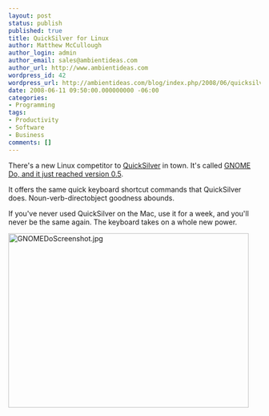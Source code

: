 ```yaml
---
layout: post
status: publish
published: true
title: QuickSilver for Linux
author: Matthew McCullough
author_login: admin
author_email: sales@ambientideas.com
author_url: http://www.ambientideas.com
wordpress_id: 42
wordpress_url: http://ambientideas.com/blog/index.php/2008/06/quicksilver-for-linux/
date: 2008-06-11 09:50:00.000000000 -06:00
categories:
- Programming
tags:
- Productivity
- Software
- Business
comments: []
---
```

<p>There's a new Linux competitor to <a href="http://www.blacktree.com/" target="_blank">QuickSilver</a> in town. It's called <a href="http://blog.davebsd.com/2008/06/09/gnome-do-05/" target="_blank">GNOME Do, and it just reached version 0.5</a>.</p>
<p>It offers the same quick keyboard shortcut commands that QuickSilver does. Noun-verb-directobject goodness abounds.</p>
<p>If you've never used QuickSilver on the Mac, use it for a week, and you'll never be the same again. The keyboard takes on a whole new power.</p>
<p><img src="http://farm4.static.flickr.com/3053/2570843048_92b2921b06.jpg" width="480" height="348" alt="GNOMEDoScreenshot.jpg" /></p>
